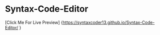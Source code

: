 # Syntax-Code-Editor 

[Click Me For Live Preview] {https://syntaxcoder13.github.io/Syntax-Code-Editor/ }
